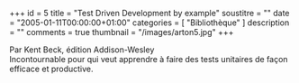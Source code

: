 +++
id = 5
title = "Test Driven Development by example"
soustitre = ""
date = "2005-01-11T00:00:00+01:00"
categories = [ "Bibliothèque" ]
description = ""
comments = true
thumbnail = "/images/arton5.jpg"
+++

<div class="chapo">Par Kent Beck, édition Addison-Wesley</div>
Incontournable pour qui veut apprendre à faire des tests unitaires de façon efficace et productive.